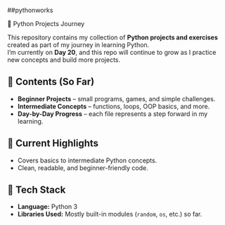 ##pythonworks

🐍 Python Projects Journey

This repository contains my collection of **Python projects and exercises** created as part of my journey in learning Python.  
I’m currently on **Day 20**, and this repo will continue to grow as I practice new concepts and build more projects.  

## 📂 Contents (So Far)
- **Beginner Projects** – small programs, games, and simple challenges.  
- **Intermediate Concepts** – functions, loops, OOP basics, and more.  
- **Day-by-Day Progress** – each file represents a step forward in my learning.  

## 🚀 Current Highlights
- Covers basics to intermediate Python concepts.  
- Clean, readable, and beginner-friendly code.  

## 🔧 Tech Stack
- **Language:** Python 3  
- **Libraries Used:** Mostly built-in modules (`random`, `os`, etc.) so far.
